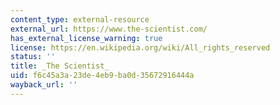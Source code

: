 ```yaml
---
content_type: external-resource
external_url: https://www.the-scientist.com/
has_external_license_warning: true
license: https://en.wikipedia.org/wiki/All_rights_reserved
status: ''
title: _The Scientist_
uid: f6c45a3a-23de-4eb9-ba0d-35672916444a
wayback_url: ''
---
```

